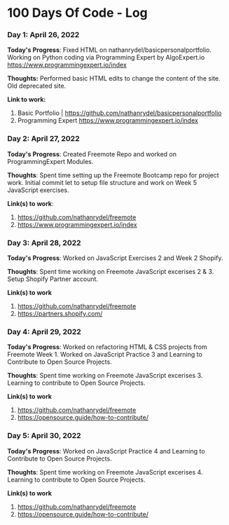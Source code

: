 # 100 Days Of Code - Log

### Day 1: April 26, 2022

**Today's Progress**: Fixed HTML on nathanrydel/basicpersonalportfolio. Working on Python coding via Programming Expert by AlgoExpert.io https://www.programmingexpert.io/index

**Thoughts:** Performed basic HTML edits to change the content of the site. Old deprecated site.

**Link to work:** 
1. Basic Portfolio | https://github.com/nathanrydel/basicpersonalportfolio
2. Programming Expert https://www.programmingexpert.io/index

### Day 2: April 27, 2022 

**Today's Progress**: Created Freemote Repo and worked on ProgrammingExpert Modules.

**Thoughts**: Spent time setting up the Freemote Bootcamp repo for project work. Initial commit let to setup file structure and work on Week 5 JavaScript exercises.

**Link(s) to work**:
1. https://github.com/nathanrydel/freemote
2. https://www.programmingexpert.io/index

### Day 3: April 28, 2022

**Today's Progress**: Worked on JavaScript Exercises 2 and Week 2 Shopify.

**Thoughts**: Spent time working on Freemote JavaScript excerises 2 & 3. Setup Shopify Partner account.

**Link(s) to work**
1. https://github.com/nathanrydel/freemote
2. https://partners.shopify.com/

### Day 4: April 29, 2022

**Today's Progress**: Worked on refactoring HTML & CSS projects from Freemote Week 1. Worked on JavaScript Practice 3 and Learning to Contribute to Open Source Projects.

**Thoughts**: Spent time working on Freemote JavaScript excerises 3. Learning to contribute to Open Source Projects.

**Link(s) to work**
1. https://github.com/nathanrydel/freemote
2. https://opensource.guide/how-to-contribute/


### Day 5: April 30, 2022 ###

**Today's Progress**: Worked on JavaScript Practice 4 and Learning to Contribute to Open Source Projects.

**Thoughts**: Spent time working on Freemote JavaScript excerises 4. Learning to contribute to Open Source Projects.

**Link(s) to work**
1. https://github.com/nathanrydel/freemote
2. https://opensource.guide/how-to-contribute/

